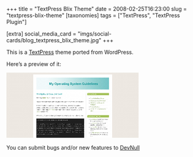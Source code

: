 +++
title = "TextPress Blix Theme"
date = 2008-02-25T16:23:00
slug = "textpress-blix-theme"
[taxonomies]
tags = ["TextPress", "TextPress Plugin"]

[extra]
social_media_card = "imgs/social-cards/blog_textpress_blix_theme.jpg"
+++

This is a [TextPress](http://textpress.pocoo.org) theme ported from
WordPress.

Here’s a preview of it:

![Blix Theme Preview](blix_theme_preview.png "Blix Theme Preview")

You can submit bugs and/or new features to [DevNull](http://devnull.ufsoft.org)
